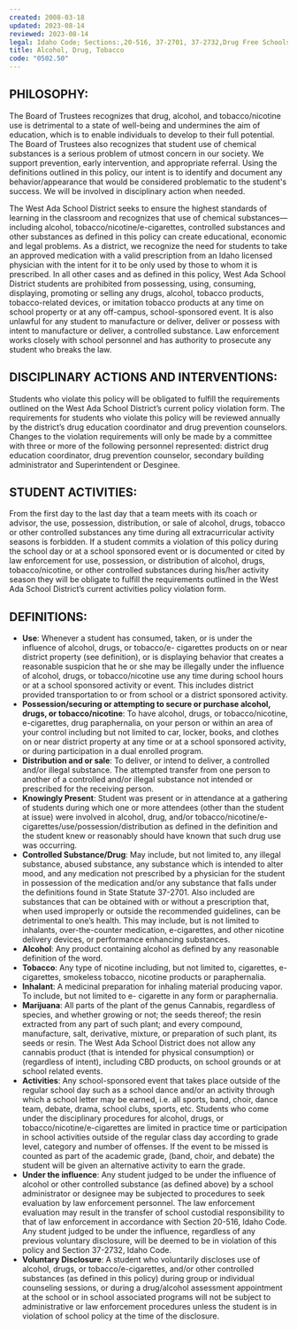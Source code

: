 ```yaml
---
created: 2008-03-18
updated: 2023-08-14
reviewed: 2023-08-14
legal: Idaho Code; Sections:,20-516, 37-2701, 37-2732,Drug Free Schools and Community Act of,1988 – PL 100-690 and all subsequent amendments; I-D-A-P-A-08-02-03-160 Safe,Environment and Discipline
title: Alcohol, Drug, Tobacco
code: "0502.50"
---
```


## PHILOSOPHY:

The Board of Trustees recognizes that drug, alcohol, and tobacco/nicotine use is detrimental to a state of well-being and undermines the aim of education, which is to enable individuals to develop to their full potential. The Board of Trustees also recognizes that student use of chemical substances is a serious problem of utmost concern in our society. We support prevention, early intervention, and appropriate referral. Using the definitions outlined in this policy, our intent is to identify and document any behavior/appearance that would be considered problematic to the student's success. We will be involved in disciplinary action when needed.

The West Ada School District seeks to ensure the highest standards of learning in the classroom and recognizes that use of chemical substances—including alcohol, tobacco/nicotine/e-cigarettes, controlled substances and other substances as defined in this policy can create educational, economic and legal problems. As a district, we recognize the need for students to take an approved medication with a valid prescription from an Idaho licensed physician with the intent for it to be only used by those to whom it is prescribed. In all other cases and as defined in this policy, West Ada School District students are prohibited from possessing, using, consuming, displaying, promoting or selling any drugs, alcohol, tobacco products, tobacco-related devices, or imitation tobacco products at any time on school property or at any off-campus, school-sponsored event. It is also unlawful for any student to manufacture or deliver, deliver or possess with intent to manufacture or deliver, a controlled substance. Law enforcement works closely with school personnel and has authority to prosecute any student who breaks the law.

## DISCIPLINARY ACTIONS AND INTERVENTIONS:

Students who violate this policy will be obligated to fulfill the requirements outlined on the West Ada School District’s current policy violation form. The requirements for students who violate this policy will be reviewed annually by the district’s drug education coordinator and drug prevention counselors. Changes to the violation requirements will only be made by a committee with three or more of the following personnel represented: district drug education coordinator, drug prevention counselor, secondary building administrator and Superintendent or Desginee.

## STUDENT ACTIVITIES:

From the first day to the last day that a team meets with its coach or advisor, the use, possession, distribution, or sale of alcohol, drugs, tobacco or other controlled substances any time during all extracurricular activity seasons is forbidden. If a student commits a violation of this policy during the school day or at a school sponsored event or is documented or cited by law enforcement for use, possession, or distribution of alcohol, drugs, tobacco/nicotine, or other controlled substances during his/her activity season they will be obligate to fulfill the requirements outlined in the West Ada School District’s current activities policy violation form.

## DEFINITIONS:

- **Use**: Whenever a student has consumed, taken, or is under the influence of alcohol, drugs, or tobacco/e- cigarettes products on or near district property (see definition), or is displaying behavior that creates a reasonable suspicion that he or she may be illegally under the influence of alcohol, drugs, or tobacco/nicotine use any time during school hours or at a school sponsored activity or event. This includes district provided transportation to or from school or a district sponsored activity.
- **Possession/securing or attempting to secure or purchase alcohol, drugs, or tobacco/nicotine**: To have alcohol, drugs, or tobacco/nicotine, e-cigarettes, drug paraphernalia, on your person or within an area of your control including but not limited to car, locker, books, and clothes on or near district property at any time or at a school sponsored activity, or during participation in a dual enrolled program.
- **Distribution and or sale**: To deliver, or intend to deliver, a controlled and/or illegal substance. The attempted transfer from one person to another of a controlled and/or illegal substance not intended or prescribed for the receiving person.
- **Knowingly Present**: Student was present or in attendance at a gathering of students during which one or more attendees (other than the student at issue) were involved in alcohol, drug, and/or tobacco/nicotine/e- cigarettes/use/possession/distribution as defined in the definition and the student knew or reasonably should have known that such drug use was occurring.
- **Controlled Substance/Drug**: May include, but not limited to, any illegal substance, abused substance, any substance which is intended to alter mood, and any medication not prescribed by a physician for the student in possession of the medication and/or any substance that falls under the definitions found in State Statute 37-2701. Also included are substances that can be obtained with or without a prescription that, when used improperly or outside the recommended guidelines, can be detrimental to one’s health. This may include, but is not limited to inhalants, over-the-counter medication, e-cigarettes, and other nicotine delivery devices, or performance enhancing substances.
- **Alcohol**: Any product containing alcohol as defined by any reasonable definition of the word.
- **Tobacco**: Any type of nicotine including, but not limited to, cigarettes, e-cigarettes, smokeless tobacco, nicotine products or paraphernalia.
- **Inhalant**: A medicinal preparation for inhaling material producing vapor. To include, but not limited to e- cigarette in any form or paraphernalia.
- **Marijuana**: All parts of the plant of the genus Cannabis, regardless of species, and whether growing or not; the seeds thereof; the resin extracted from any part of such plant; and every compound, manufacture, salt, derivative, mixture, or preparation of such plant, its seeds or resin. The West Ada School District does not allow any cannabis product (that is intended for physical consumption) or (regardless of intent), including CBD products, on school grounds or at school related events.
- **Activities**: Any school-sponsored event that takes place outside of the regular school day such as a school dance and/or an activity through which a school letter may be earned, i.e. all sports, band, choir, dance team, debate, drama, school clubs, sports, etc. Students who come under the disciplinary procedures for alcohol, drugs, or tobacco/nicotine/e-cigarettes are limited in practice time or participation in school activities outside of the regular class day according to grade level, category and number of offenses. If the event to be missed is counted as part of the academic grade, (band, choir, and debate) the student will be given an alternative activity to earn the grade.
- **Under the influence**: Any student judged to be under the influence of alcohol or other controlled substance (as defined above) by a school administrator or designee may be subjected to procedures to seek evaluation by law enforcement personnel. The law enforcement evaluation may result in the transfer of school custodial responsibility to that of law enforcement in accordance with Section 20-516, Idaho Code. Any student judged to be under the influence, regardless of any previous voluntary disclosure, will be deemed to be in violation of this policy and Section 37-2732, Idaho Code.
- **Voluntary Disclosure**: A student who voluntarily discloses use of alcohol, drugs, or tobacco/e-cigarettes, and/or other controlled substances (as defined in this policy) during group or individual counseling sessions, or during a drug/alcohol assessment appointment at the school or in school associated programs will not be subject to administrative or law enforcement procedures unless the student is in violation of school policy at the time of the disclosure.
